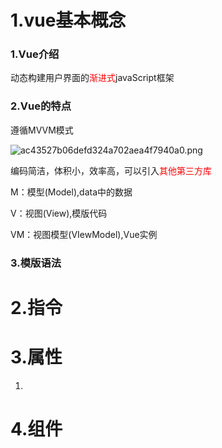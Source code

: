 # 1.vue基本概念

### 1.Vue介绍

​	动态构建用户界面的<span style='color:red' >渐进式</span>javaScript框架



### 2.Vue的特点

遵循MVVM模式

![ac43527b06defd324a702aea4f7940a0.png](/Users/kaiqiang/Downloads/ac43527b06defd324a702aea4f7940a0.png.jpeg)

编码简洁，体积小，效率高，可以引入<span style='color:red'>其他第三方库</span>

M：模型(Model),data中的数据

V：视图(View),模版代码

VM：视图模型(VIewModel),Vue实例

### 3.模版语法





# 2.指令



# 3.属性

1. 



# 4.组件

